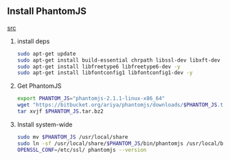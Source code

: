 Install PhantomJS
---

[src](https://www.programsbuzz.com/article/install-phantomjs-ubuntu-1804)

1. install deps 

   ```bash
   sudo apt-get update
   sudo apt-get install build-essential chrpath libssl-dev libxft-dev -y
   sudo apt-get install libfreetype6 libfreetype6-dev -y
   sudo apt-get install libfontconfig1 libfontconfig1-dev -y
   ```
2. Get PhantomJS
   ```bash
   export PHANTOM_JS="phantomjs-2.1.1-linux-x86_64"
   wget "https://bitbucket.org/ariya/phantomjs/downloads/$PHANTOM_JS.tar.bz2"
   tar xvjf $PHANTOM_JS.tar.bz2
   ```
3. Install system-wide
    ```bash
    sudo mv $PHANTOM_JS /usr/local/share
    sudo ln -sf /usr/local/share/$PHANTOM_JS/bin/phantomjs /usr/local/bin
    OPENSSL_CONF=/etc/ssl/ phantomjs --version
    ```
